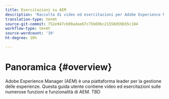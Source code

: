 ```yaml
---
title: Esercitazioni su AEM
description: 'Raccolta di video ed esercitazioni per Adobe Experience Manager. '
translation-type: tm+mt
source-git-commit: 752e947cb09adae67c75b69bc21558d59b55c184
workflow-type: tm+mt
source-wordcount: '39'
ht-degree: 10%

---
```



# Panoramica {#overview}

Adobe Experience Manager (AEM) è una piattaforma leader per la gestione delle esperienze. Questa guida utente contiene video ed esercitazioni sulle numerose funzioni e funzionalità di AEM. TBD